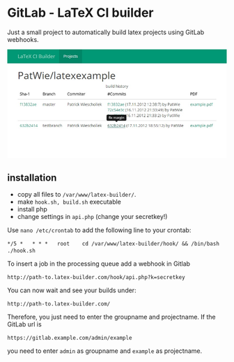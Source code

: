 GitLab - LaTeX CI builder
=========================

Just a small project to automatically build latex projects using GitLab webhooks. 

![example overview](https://raw.githubusercontent.com/PatWie/GitLab-LaTeX-CI/master/demo.jpg "screenshot")



installation
---------------
- copy all files to `/var/www/latex-builder/`.
- make `hook.sh, build.sh` executable
- install php
- change settings in `api.php` (change your secretkey!)

Use `nano /etc/crontab` to add the following line to your crontab:

	*/5 *   * * *   root    cd /var/www/latex-builder/hook/ && /bin/bash ./hook.sh

To insert a job in the processing queue add a webhook in Gitlab

	http://path-to.latex-builder.com/hook/api.php?k=secretkey

You can now wait and see your builds under:

	http://path-to.latex-builder.com/

Therefore, you just need to enter the groupname and projectname. If the GitLab url is
	
	https://gitlab.example.com/admin/example

you need to enter `admin` as groupname and `example` as projectname.